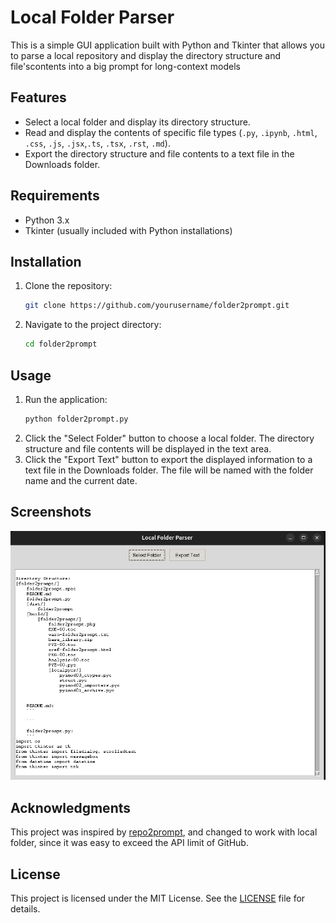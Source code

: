 # Local Folder Parser

This is a simple GUI application built with Python and Tkinter that allows you to parse a local repository and display the directory structure and file'scontents into a big prompt for long-context models

## Features

- Select a local folder and display its directory structure.
- Read and display the contents of specific file types (`.py`, `.ipynb`, `.html`, `.css`, `.js`, `.jsx`,`.ts`, `.tsx`, `.rst`, `.md`).
- Export the directory structure and file contents to a text file in the Downloads folder.

## Requirements

- Python 3.x
- Tkinter (usually included with Python installations)

## Installation

1. Clone the repository:
   ```sh
   git clone https://github.com/yourusername/folder2prompt.git
   ```
2. Navigate to the project directory:
   ```sh
   cd folder2prompt
   ```

## Usage

1. Run the application:
   ```sh
   python folder2prompt.py
   ```
2. Click the "Select Folder" button to choose a local folder. The directory structure and file contents will be displayed in the text area.
3. Click the "Export Text" button to export the displayed information to a text file in the Downloads folder. The file will be named with the folder name and the current date.

## Screenshots

![Screenshot](screenshot.png)

## Acknowledgments

This project was inspired by [repo2prompt](https://github.com/andrewgcodes/repo2prompt), and changed to work with local folder, since it was easy to exceed the API limit of GitHub.

## License

This project is licensed under the MIT License. See the [LICENSE](LICENSE) file for details.
